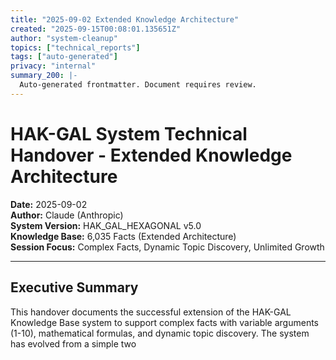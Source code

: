 ```yaml
---
title: "2025-09-02 Extended Knowledge Architecture"
created: "2025-09-15T00:08:01.135651Z"
author: "system-cleanup"
topics: ["technical_reports"]
tags: ["auto-generated"]
privacy: "internal"
summary_200: |-
  Auto-generated frontmatter. Document requires review.
---
```


# HAK-GAL System Technical Handover - Extended Knowledge Architecture
**Date:** 2025-09-02  
**Author:** Claude (Anthropic)  
**System Version:** HAK_GAL_HEXAGONAL v5.0  
**Knowledge Base:** 6,035 Facts (Extended Architecture)  
**Session Focus:** Complex Facts, Dynamic Topic Discovery, Unlimited Growth

---

## Executive Summary

This handover documents the successful extension of the HAK-GAL Knowledge Base system to support complex facts with variable arguments (1-10), mathematical formulas, and dynamic topic discovery. The system has evolved from a simple two